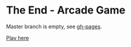 # The End - Arcade Game

Master branch is empty, see [gh-pages](https://github.com/jani-nykanen/arcade-game-thing/tree/gh-pages). 

[Play here](https://jani-nykanen.github.io/arcade-game-thing/)
